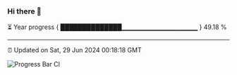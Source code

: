 ### Hi there 👋

⏳ Year progress { ██████████████▁▁▁▁▁▁▁▁▁▁▁▁▁▁▁▁ } 49.18 %

---

⏰ Updated on Sat, 29 Jun 2024 00:18:18 GMT

![Progress Bar CI](https://github.com/liununu/liununu/workflows/Progress%20Bar%20CI/badge.svg)
